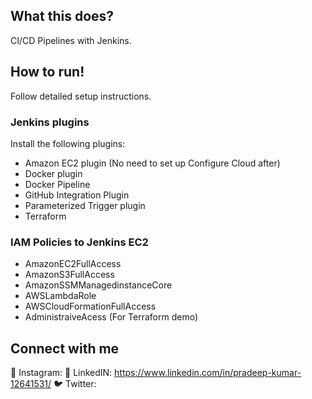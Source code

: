 ## What this does?
CI/CD Pipelines with Jenkins.

## How to run!
Follow detailed setup instructions. 

### Jenkins plugins

Install the following plugins:
- Amazon EC2 plugin (No need to set up Configure Cloud after)
- Docker plugin  
- Docker Pipeline
- GitHub Integration Plugin
- Parameterized Trigger plugin
- Terraform

### IAM Policies to Jenkins EC2
- AmazonEC2FullAccess
- AmazonS3FullAccess
- AmazonSSMManagedinstanceCore
- AWSLambdaRole
- AWSCloudFormationFullAccess
- AdministraiveAcess (For Terraform demo)

## Connect with me
🤳 Instagram: 
🏢 LinkedIN: https://www.linkedin.com/in/pradeep-kumar-12641531/
🐦 Twitter: 
